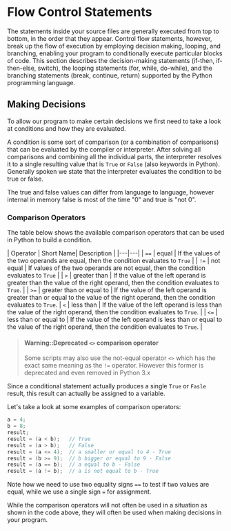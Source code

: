 
# Flow Control Statements

The statements inside your source files are generally executed from top to bottom, in the order that they appear. Control flow statements, however, break up the flow of execution by employing decision making, looping, and branching, enabling your program to conditionally execute particular blocks of code. This section describes the decision-making statements (if-then, if-then-else, switch), the looping statements (for, while, do-while), and the branching statements (break, continue, return) supported by the Python programming language.

## Making Decisions

To allow our program to make certain decisions we first need to take a look at conditions and how they are evaluated.

A condition is some sort of comparison (or a combination of comparisons) that can be evaluated by the compiler or interpreter. After solving all comparisons and combining all the individual parts, the interpreter resolves it to a single resulting value that is `True` or `False` (also keywords in Python). Generally spoken we state that the interpreter evaluates the condition to be true or false.

The true and false values can differ from language to language, however internal in memory false is most of the time "0" and true is "not 0".

### Comparison Operators

The table below shows the available comparison operators that can be used in Python to build a condition.

| Operator | Short Name| Description |
|---|---|
| `==` | equal | If the values of the two operands are equal, then the condition evaluates to `True` |
| `!=` | not equal | If values of the two operands are not equal, then the condition evaluates to `True` |
| `>` | greater than | 	If the value of the left operand is greater than the value of the right operand, then the condition evaluates to `True`. |
| `>=` | greater than or equal to | If the value of the left operand is greater than or equal to the value of the right operand, then the condition evaluates to `True`.
| `<` | less than | If the value of the left operand is less than the value of the right operand, then the condition evaluates to `True`. |
| `<=` | less than or equal to | If the value of the left operand is less than or equal to the value of the right operand, then the condition evaluates to `True`. |

> #### Warning::Deprecated `<>` comparison operator
>
> Some scripts may also use the not-equal operator `<>` which has the exact same meaning as the `!=` operator. However this former is deprecated and even removed in Python 3.x

Since a conditional statement actually produces a single `True` or `Fasle` result, this result can actually be assigned to a variable.

Let's take a look at some examples of comparison operators:

```java
a = 4;
b = 8;
result;
result = (a < b);   // True
result = (a > b);   // False
result = (a <= 4);  // a smaller or equal to 4 - True
result = (b >= 9);  // b bigger or equal to 9 - False
result = (a == b);  // a equal to b - False
result = (a != b);  // a is not equal to b - True
```

Note how we need to use two equality signs `==` to test if two values are equal, while we use a single sign `=` for assignment.

While the comparison operators will not often be used in a situation as shown in the code above, they will often be used when making decisions in your program.
